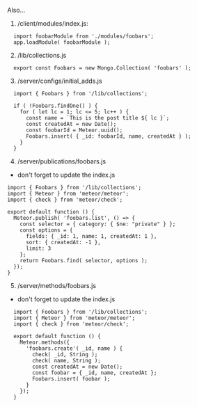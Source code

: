 Also...
1. /client/modules/index.js:
```
  import foobarModule from './modules/foobars';
  app.loadModule( foobarModule );
```

2. /lib/collections.js
```
  export const Foobars = new Mongo.Collection( 'foobars' );
```

3. /server/configs/initial_adds.js
```
  import { Foobars } from '/lib/collections';

  if ( !Foobars.findOne() ) {
    for ( let lc = 1; lc <= 5; lc++ ) {
      const name = `This is the post title ${ lc }`;
      const createdAt = new Date();
      const foobarId = Meteor.uuid();
      Foobars.insert( { _id: foobarId, name, createdAt } );
    }
  }
```

4. /server/publications/foobars.js
* don't forget to update the index.js
```
import { Foobars } from '/lib/collections';
import { Meteor } from 'meteor/meteor';
import { check } from 'meteor/check';

export default function () {
  Meteor.publish( 'foobars.list', () => {
    const selector = { category: { $ne: "private" } };
    const options = {
      fields: { _id: 1, name: 1, createdAt: 1 },
      sort: { createdAt: -1 },
      limit: 3
    };
    return Foobars.find( selector, options );
  });
}
```

5. /server/methods/foobars.js
* don't forget to update the index.js
```
  import { Foobars } from '/lib/collections';
  import { Meteor } from 'meteor/meteor';
  import { check } from 'meteor/check';

  export default function () {
    Meteor.methods({
      'foobars.create'( _id, name ) {
        check( _id, String );
        check( name, String );
        const createdAt = new Date();
        const foobar = { _id, name, createdAt };
        Foobars.insert( foobar );
      }
    });
  }

```
